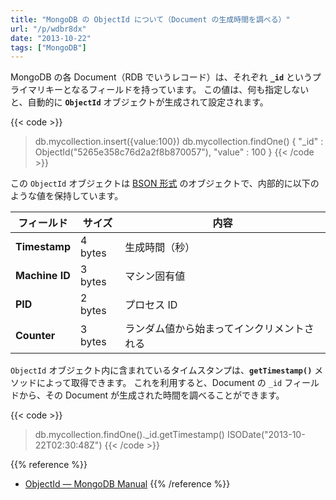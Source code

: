 ```yaml
---
title: "MongoDB の ObjectId について（Document の生成時間を調べる）"
url: "/p/wdbr8dx"
date: "2013-10-22"
tags: ["MongoDB"]
---
```


MongoDB の各 Document（RDB でいうレコード）は、それぞれ __`_id`__ というプライマリキーとなるフィールドを持っています。
この値は、何も指定しないと、自動的に **`ObjectId`** オブジェクトが生成されて設定されます。

{{< code >}}
> db.mycollection.insert({value:100})
> db.mycollection.findOne()
{ "_id" : ObjectId("5265e358c76d2a2f8b870057"), "value" : 100 }
{{< /code >}}

この `ObjectId` オブジェクトは [BSON 形式](http://bsonspec.org/) のオブジェクトで、内部的に以下のような値を保持しています。

| フィールド | サイズ | 内容 |
| ---- | ---- | ---- |
| <b>Timestamp</b> | 4 bytes | 生成時間（秒） |
| <b>Machine ID</b> | 3 bytes | マシン固有値 |
| <b>PID</b> | 2 bytes | プロセス ID |
| <b>Counter</b> | 3 bytes | ランダム値から始まってインクリメントされる |

`ObjectId` オブジェクト内に含まれているタイムスタンプは、**`getTimestamp()`** メソッドによって取得できます。
これを利用すると、Document の `_id` フィールドから、その Document が生成された時間を調べることができます。

{{< code >}}
> db.mycollection.findOne()._id.getTimestamp()
ISODate("2013-10-22T02:30:48Z")
{{< /code >}}

{{% reference %}}
- [ObjectId — MongoDB Manual](http://docs.mongodb.org/manual/reference/object-id/)
{{% /reference %}}


